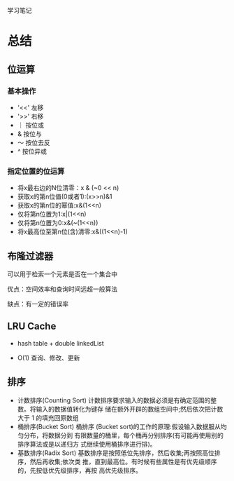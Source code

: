 学习笔记

# 总结

## 位运算

### 基本操作

* '<<' 左移
* '>>' 右移
* ｜ 按位或
* & 按位与
* ～ 按位去反
* ^ 按位异或

### 指定位置的位运算

* 将x最右边的N位清零：x & (~0 << n)
* 获取x的第n位值(0或者1):(x>>n)&1
* 获取x的第n位的幂值:x&(1<<n)
* 仅将第n位置为1:x|(1<<n)
* 仅将第n位置为0:x&(~(1<<n))
* 将x最高位至第n位(含)清零:x&((1<<n)-1)

## 布隆过滤器

可以用于检索一个元素是否在一个集合中

优点：空间效率和查询时间远超一般算法

缺点：有一定的错误率

## LRU Cache

* hash table + double linkedList

* O(1) 查询、修改、更新

## 排序

* 计数排序(Counting Sort) 计数排序要求输入的数据必须是有确定范围的整数。将输入的数据值转化为键存 储在额外开辟的数组空间中;然后依次把计数大于 1 的填充回原数组
* 桶排序(Bucket Sort) 桶排序 (Bucket sort)的工作的原理:假设输入数据服从均匀分布，将数据分到 有限数量的桶里，每个桶再分别排序(有可能再使用别的排序算法或是以递归方 式继续使用桶排序进行排)。
* 基数排序(Radix Sort) 基数排序是按照低位先排序，然后收集;再按照高位排序，然后再收集;依次类 推，直到最高位。有时候有些属性是有优先级顺序的，先按低优先级排序，再按 高优先级排序。




